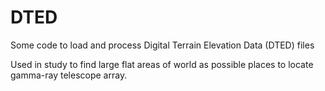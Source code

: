 # DTED
Some code to load and process Digital Terrain Elevation Data (DTED) files

Used in study to find large flat areas of world as possible places to locate gamma-ray telescope array.
